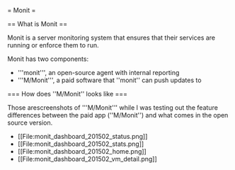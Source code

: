 = Monit =

== What is Monit ==

Monit is a server monitoring system that ensures that their services are running or enforce them to run. 

Monit has two components:
* '''monit''', an open-source agent with internal reporting
* '''M/Monit''', a paid software that ''monit'' can push updates to

=== How does ''M/Monit'' looks like ===

Those arescreenshots of '''M/Monit''' while I was testing out the feature differences between the paid app (''M/Monit'') and what comes in the open source version.

* [[File:monit_dashboard_201502_status.png]]
* [[File:monit_dashboard_201502_stats.png]]
* [[File:monit_dashboard_201502_home.png]] 
* [[File:monit_dashboard_201502_vm_detail.png]]